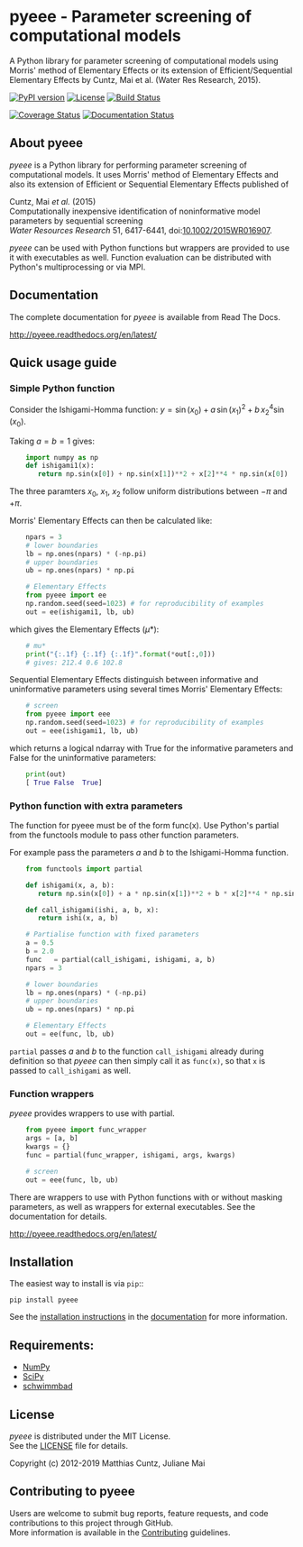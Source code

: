 # pyeee - Parameter screening of computational models
<!-- pandoc -f gfm -o README.html -t html README.md -->

A Python library for parameter screening of computational models
using Morris' method of Elementary Effects or its extension of
Efficient/Sequential Elementary Effects by Cuntz, Mai et al. (Water
Res Research, 2015).

<!-- [![DOI](https://zenodo.org/badge/DOI/10.5281/zenodo.1313628.svg)](https://doi.org/10.5281/zenodo.1313628) -->
[![PyPI version](https://badge.fury.io/py/pyeee.svg)](https://badge.fury.io/py/pyeee)
[![License](http://img.shields.io/badge/license-MIT-blue.svg?style=flat)](https://github.com/mcuntz/pyeee/LICENSE)
[![Build Status](https://travis-ci.org/mcuntz/pyeee.svg?branch=master)](https://travis-ci.org/mcuntz/pyeee)
<!-- [![Build status](https://ci.appveyor.com/api/projects/status/bc57psfpa0676i4d/branch/master?svg=true)](https://ci.appveyor.com/project/mcuntz/pyeee) -->
[![Coverage Status](https://coveralls.io/repos/github/mcuntz/pyeee/badge.svg?branch=master)](https://coveralls.io/github/mcuntz/pyeee?branch=master)
[![Documentation Status](https://readthedocs.org/projects/pyeee/badge/?version=latest)](https://pyeee.readthedocs.io/en/latest/?badge=latest)

## About pyeee

*pyeee* is a Python library for performing parameter screening of
computational models. It uses Morris' method of  Elementary Effects
and also its extension of Efficient or Sequential Elementary Effects published of

Cuntz, Mai *et al.* (2015)  
  Computationally inexpensive identification of noninformative model
parameters by sequential screening  
  *Water Resources Research* 51, 6417-6441,
 doi:[10.1002/2015WR016907](http://doi.org/10.1002/2015WR016907).

*pyeee* can be used with Python functions but wrappers are provided
to use it with executables as well. Function evaluation can be
distributed with Python's multiprocessing or via MPI.


## Documentation

The complete documentation for *pyeee* is available from Read The Docs.

   http://pyeee.readthedocs.org/en/latest/


## Quick usage guide

### Simple Python function

Consider the Ishigami-Homma function: $y = \sin(x_0) + a\,\sin(x_1)^2 + b\,x_2^4\sin(x_0)$.

Taking $a = b = 1$ gives:

```python
	import numpy as np
	def ishigami1(x):
	   return np.sin(x[0]) + np.sin(x[1])**2 + x[2]**4 * np.sin(x[0])
```

The three paramters $x_0$, $x_1$, $x_2$ follow uniform distributions between $-\pi$ and $+\pi$.

Morris' Elementary Effects can then be calculated like:

```python
	npars = 3
	# lower boundaries
	lb = np.ones(npars) * (-np.pi)
	# upper boundaries
	ub = np.ones(npars) * np.pi

    # Elementary Effects
	from pyeee import ee
    np.random.seed(seed=1023) # for reproducibility of examples
	out = ee(ishigami1, lb, ub)
```

which gives the Elementary Effects ($\mu*$):

```python
    # mu*
    print("{:.1f} {:.1f} {:.1f}".format(*out[:,0]))
    # gives: 212.4 0.6 102.8
```

Sequential Elementary Effects distinguish between informative and
uninformative parameters using several times Morris' Elementary Effects:

```python
	# screen
	from pyeee import eee
    np.random.seed(seed=1023) # for reproducibility of examples
	out = eee(ishigami1, lb, ub)
```

which returns a logical ndarray with True for the informative
parameters and False for the uninformative parameters:

```python
    print(out)
    [ True False  True]
```

### Python function with extra parameters

The function for pyeee must be of the form func(x). Use Python's
partial from the functools module to pass other function parameters.

For example pass the parameters $a$ and $b$ to the Ishigami-Homma function.

```python
	from functools import partial

	def ishigami(x, a, b):
	   return np.sin(x[0]) + a * np.sin(x[1])**2 + b * x[2]**4 * np.sin(x[0])

	def call_ishigami(ishi, a, b, x):
	   return ishi(x, a, b)

	# Partialise function with fixed parameters
	a = 0.5
	b = 2.0
	func   = partial(call_ishigami, ishigami, a, b)
	npars = 3

	# lower boundaries
	lb = np.ones(npars) * (-np.pi)
	# upper boundaries
	ub = np.ones(npars) * np.pi

    # Elementary Effects
	out = ee(func, lb, ub)
```

`partial` passes $a$ and $b$ to the
function `call_ishigami` already during definition so that *pyeee*
can then simply call it as `func(x)`, so that `x` is passed to
`call_ishigami` as well.


### Function wrappers

*pyeee* provides wrappers to use with partial.

```python
	from pyeee import func_wrapper
	args = [a, b]
	kwargs = {}
	func = partial(func_wrapper, ishigami, args, kwargs)

	# screen
	out = eee(func, lb, ub)
```

There are wrappers to use with Python functions with or without
masking parameters, as well as wrappers for external executables. See the
documentation for details.

   http://pyeee.readthedocs.org/en/latest/


## Installation

The easiest way to install is via `pip`::

    pip install pyeee

See the [installation instructions](http://pyeee.readthedocs.io/en/latest/install.html) in the
[documentation](http://pyeee.readthedocs.io) for more information.


## Requirements:

- [NumPy](https://www.numpy.org)
- [SciPy](https://www.scipy.org/scipylib)
- [schwimmbad](https://github.com/adrn/schwimmbad)


## License

*pyeee* is distributed under the MIT License.  
See the [LICENSE](https://github.com/mcuntz/pyeee/LICENSE) file for details.

Copyright (c) 2012-2019 Matthias Cuntz, Juliane Mai


## Contributing to pyeee

Users are welcome to submit bug reports, feature requests, and code
contributions to this project through GitHub.  
More information is available in the
[Contributing](http://pyeee.readthedocs.org/en/latest/contributing.html)
guidelines.
